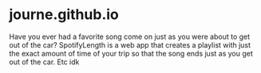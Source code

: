 # journe.github.io
Have you ever had a favorite song come on just as you were about to get out of the car? SpotifyLength is a web app that creates a playlist with just the exact amount of time of your trip so that the song ends just as you get out of the car. Etc idk
